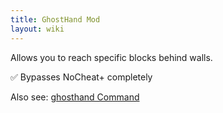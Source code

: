 ```yaml
---
title: GhostHand Mod
layout: wiki
---
```

Allows you to reach specific blocks behind walls.

:white_check_mark: Bypasses NoCheat+ completely

Also see: [ghosthand Command](https://www.wurst-client.tk/wiki/Commands/ghosthand/)
